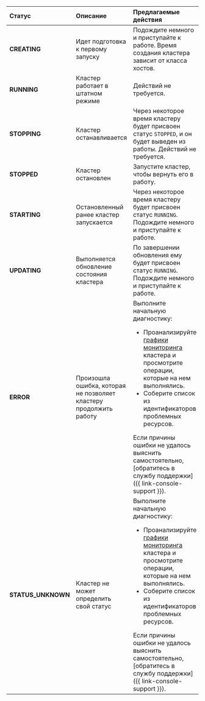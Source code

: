 Статус | Описание | Предлагаемые действия
:--- | :--- | :---
**CREATING** | Идет подготовка к первому запуску | Подождите немного и приступайте к работе. Время создания кластера зависит от класса хостов.
**RUNNING** | Кластер работает в штатном режиме | Действий не требуется.
**STOPPING** | Кластер останавливается | Через некоторое время кластеру будет присвоен статус `STOPPED`, и он будет выведен из работы. Действий не требуется.
**STOPPED** | Кластер остановлен | Запустите кластер, чтобы вернуть его в работу.
**STARTING** | Остановленный ранее кластер запускается | Через некоторое время кластеру будет присвоен статус `RUNNING`. Подождите немного и приступайте к работе.
**UPDATING** | Выполняется обновление состояния кластера | По завершении обновления ему будет присвоен статус `RUNNING`. Подождите немного и приступайте к работе.
**ERROR** | Произошла ошибка, которая не позволяет кластеру продолжить работу | Выполните начальную диагностику:<ul><li>Проанализируйте [графики мониторинга](#monitoring-cluster) кластера и просмотрите операции, которые на нем выполнялись.</li><li>Соберите список из идентификаторов проблемных ресурсов.</li></ul>Если причины ошибки не удалось выяснить самостоятельно, [обратитесь в службу поддержки]({{ link-console-support }}).
**STATUS_UNKNOWN** | Кластер не может определить свой статус | Выполните начальную диагностику:<ul><li>Проанализируйте [графики мониторинга](#monitoring-cluster) кластера и просмотрите операции, которые на нем выполнялись.</li><li>Соберите список из идентификаторов проблемных ресурсов.</li></ul>Если причины ошибки не удалось выяснить самостоятельно, [обратитесь в службу поддержки]({{ link-console-support }}).
